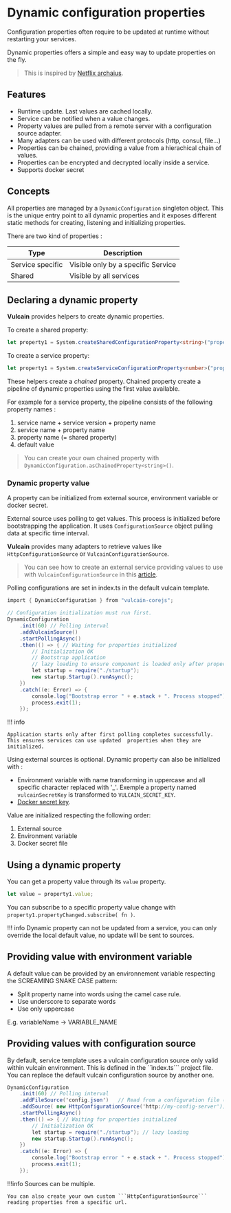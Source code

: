 # Dynamic configuration properties

Configuration properties often require to be updated at runtime without restarting your services.

Dynamic properties offers a simple and easy way to update properties on the fly.

> This is inspired by [Netflix archaius](http://github.com/netflix/archaius).

## Features

* Runtime update. Last values are cached locally.
* Service can be notified when a value changes.
* Property values are pulled from a remote server with a configuration source adapter.
* Many adapters can be used with different protocols (http, consul, file...)
* Properties can be chained, providing a value from a hierachical chain of values.
* Properties can be encrypted and decrypted locally inside a service.
* Supports docker secret

## Concepts

All properties are managed by a `DynamicConfiguration` singleton object.
This is the unique entry point to all dynamic properties and it exposes different static methods for creating, listening and initializing properties.

There are two kind of properties :

| Type | Description |
|-----|-----|
| Service specific | Visible only by a specific Service |
| Shared | Visible by all services |

## Declaring a dynamic property

**Vulcain** provides helpers to create dynamic properties.

To create a shared property:

```ts
let property1 = System.createSharedConfigurationProperty<string>("property-name", "default value");
```

To create a service property:

```ts
let property1 = System.createServiceConfigurationProperty<number>("property-name", 0);
```

These helpers create a *chained* property. Chained property create a pipeline of dynamic properties using the first value available.

For example for a service property, the pipeline consists of the following property names :

1. service name + service version + property name
1. service name + property name
1. property name (= shared property)
1. default value

> You can create your own chained property with ```DynamicConfiguration.asChainedProperty<string>()```.

### Dynamic property value

A property can be initialized from external source, environment variable or docker secret.

External source uses polling to get values. This process is initialized before bootstrapping the application. It uses ```ConfigurationSource``` object pulling data at specific time interval.

**Vulcain** provides many adapters to retrieve values like ```HttpConfigurationSource``` or ```VulcainConfigurationSource```.

> You can see how to create an external service providing values to use with ```VulcainConfigurationSource``` in this [article](../articles/dynamicProperties).

Polling configurations are set in index.ts in the default vulcain template.

```csharp
import { DynamicConfiguration } from "vulcain-corejs";

// Configuration initialization must run first.
DynamicConfiguration
    .init(60) // Polling interval
    .addVulcainSource()
    .startPollingAsync()
    .then(() => { // Waiting for properties initialized
        // Initialization OK
        // Bootstrap application
        // lazy loading to ensure component is loaded only after properties are initialized
        let startup = require("./startup");
        new startup.Startup().runAsync();
    })
    .catch((e: Error) => {
        console.log("Bootstrap error " + e.stack + ". Process stopped");
        process.exit(1);
    });
```

!!! info

    Application starts only after first polling completes successfully. This ensures services can use updated  properties when they are initialized.

Using external sources is optional. Dynamic property can also be initialized with :

* Environment variable with name transforming in uppercase and all specific character replaced with '_'. Exemple a property named ```vulcainSecretKey``` is transformed to ```VULCAIN_SECRET_KEY```.
* [Docker secret key](https://docs.docker.com/engine/swarm/secrets/).

Value are initialized respecting the following order:

1. External source
1. Environment variable
1. Docker secret file


## Using a dynamic property

You can get a property value through its ```value``` property.

```ts
let value = property1.value;
```

You can subscribe to a specific property value change with ```property1.propertyChanged.subscribe( fn )```.

!!! info
    Dynamic property can not be updated from a service, you can only override the local default value, no update
    will be sent to sources.

## Providing value with environment variable

A default value can be provided by an environnement variable respecting the SCREAMING SNAKE CASE pattern:

* Split property name into words using the camel case rule.
* Use underscore to separate words
* Use only uppercase

E.g. variableName -> VARIABLE_NAME

## Providing values with configuration source

By default, service template uses a vulcain configuration source only valid within vulcain environment.
This is defined in the ``ìndex.ts``` project file. You can replace the default vulcain configuration source by another one.

```csharp
DynamicConfiguration
    .init(60) // Polling interval
    .addFileSource('config.json')   // Read from a configuration file (once)
    .addSource( new HttpConfigurationSource('http://my-config-server'))
    .startPollingAsync()
    .then(() => { // Waiting for properties initialized
        // Initialization OK
        let startup = require("./startup"); // lazy loading
        new startup.Startup().runAsync();
    })
    .catch((e: Error) => {
        console.log("Bootstrap error " + e.stack + ". Process stopped");
        process.exit(1);
    });
```

!!!info
    Sources can be multiple.

    You can also create your own custom ```HttpConfigurationSource``` reading properties from a specific url.
